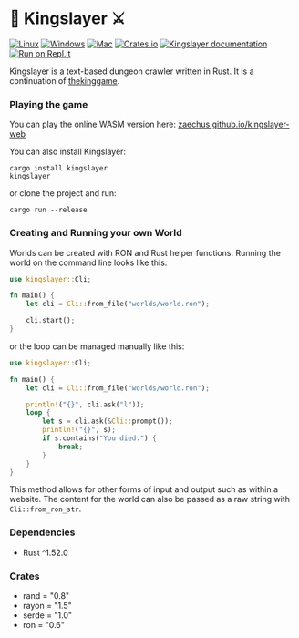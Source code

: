 # 👑 Kingslayer ⚔️

[![Linux](https://github.com/Maxgy/kingslayer/workflows/Linux/badge.svg)](https://github.com/Maxgy/kingslayer/actions?query=workflow%3ALinux)
[![Windows](https://github.com/Maxgy/kingslayer/workflows/Windows/badge.svg)](https://github.com/Maxgy/kingslayer/actions?query=workflow%3AWindows)
[![Mac](https://github.com/Maxgy/kingslayer/workflows/Mac/badge.svg)](https://github.com/Maxgy/kingslayer/actions?query=workflow%3AMac)
[![Crates.io](https://img.shields.io/crates/v/kingslayer)](https://crates.io/crates/kingslayer)
[![Kingslayer documentation](https://docs.rs/kingslayer/badge.svg)](https://docs.rs/kingslayer)
[![Run on Repl.it](https://repl.it/badge/github/Maxgy/kingslayer)](https://repl.it/github/Maxgy/kingslayer)

Kingslayer is a text-based dungeon crawler written in Rust. It is a continuation of [thekinggame](https://github.com/Maxgy/thekinggame).

### Playing the game

You can play the online WASM version here: [zaechus.github.io/kingslayer-web](https://zaechus.github.io/kingslayer-web/)

You can also install Kingslayer:
```
cargo install kingslayer
kingslayer
```

or clone the project and run:
```
cargo run --release
```

### Creating and Running your own World

Worlds can be created with RON and Rust helper functions. Running the world on the command line looks like this:
```rust
use kingslayer::Cli;

fn main() {
    let cli = Cli::from_file("worlds/world.ron");

    cli.start();
}
```
or the loop can be managed manually like this:
```rust
use kingslayer::Cli;

fn main() {
    let cli = Cli::from_file("worlds/world.ron");

    println!("{}", cli.ask("l"));
    loop {
        let s = cli.ask(&Cli::prompt());
        println!("{}", s);
        if s.contains("You died.") {
            break;
        }
    }
}
```
This method allows for other forms of input and output such as within a website. The content for the world can also be passed as a raw string with `Cli::from_ron_str`.

### Dependencies
* Rust ^1.52.0

### Crates
* rand = "0.8"
* rayon = "1.5"
* serde = "1.0"
* ron = "0.6"
